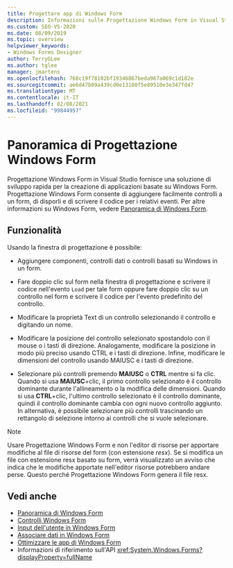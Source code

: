 ```yaml
---
title: Progettare app di Windows Form
description: Informazioni sulle Progettazione Windows Form in Visual Studio, che fornisce una soluzione di sviluppo rapida per la creazione di applicazioni basate su Windows Form.
ms.custom: SEO-VS-2020
ms.date: 08/09/2019
ms.topic: overview
helpviewer_keywords:
- Windows Forms Designer
author: TerryGLee
ms.author: tglee
manager: jmartens
ms.openlocfilehash: 768c19f78102bf19346867beda967a069c1d182e
ms.sourcegitcommit: ae6d47b09a439cd0e13180f5e89510e3e347fd47
ms.translationtype: MT
ms.contentlocale: it-IT
ms.lasthandoff: 02/08/2021
ms.locfileid: "99844957"
---
```

# <a name="windows-forms-designer-overview"></a>Panoramica di Progettazione Windows Form

Progettazione Windows Form in Visual Studio fornisce una soluzione di sviluppo rapida per la creazione di applicazioni basate su Windows Form. Progettazione Windows Form consente di aggiungere facilmente controlli a un form, di disporli e di scrivere il codice per i relativi eventi. Per altre informazioni su Windows Form, vedere [Panoramica di Windows Form](/dotnet/framework/winforms/windows-forms-overview).

## <a name="functionality"></a>Funzionalità

Usando la finestra di progettazione è possibile:

- Aggiungere componenti, controlli dati o controlli basati su Windows in un form.

- Fare doppio clic sul form nella finestra di progettazione e scrivere il codice nell'evento `Load` per tale form oppure fare doppio clic su un controllo nel form e scrivere il codice per l'evento predefinito del controllo.

- Modificare la proprietà Text di un controllo selezionando il controllo e digitando un nome.

- Modificare la posizione del controllo selezionato spostandolo con il mouse o i tasti di direzione. Analogamente, modificare la posizione in modo più preciso usando CTRL e i tasti di direzione. Infine, modificare le dimensioni del controllo usando MAIUSC e i tasti di direzione.

- Selezionare più controlli premendo **MAIUSC** o **CTRL** mentre si fa clic. Quando si usa **MAIUSC**+clic, il primo controllo selezionato è il controllo dominante durante l'allineamento o la modifica delle dimensioni. Quando si usa **CTRL**+clic, l'ultimo controllo selezionato è il controllo dominante, quindi il controllo dominante cambia con ogni nuovo controllo aggiunto. In alternativa, è possibile selezionare più controlli trascinando un rettangolo di selezione intorno ai controlli che si vuole selezionare.

> [!NOTE]
> Usare Progettazione Windows Form e non l'editor di risorse per apportare modifiche al file di risorse del form (con estensione *resx*). Se si modifica un file con estensione resx basato su form, verrà visualizzato un avviso che indica che le modifiche apportate nell'editor risorse potrebbero andare perse. Questo perché Progettazione Windows Form genera il file resx.

## <a name="see-also"></a>Vedi anche

- [Panoramica di Windows Form](/dotnet/framework/winforms/windows-forms-overview)
- [Controlli Windows Form](/dotnet/framework/winforms/controls/)
- [Input dell'utente in Windows Form](/dotnet/framework/winforms/user-input-in-windows-forms)
- [Associare dati in Windows Form](/dotnet/framework/winforms/windows-forms-data-binding)
- [Ottimizzare le app di Windows Form](/dotnet/framework/winforms/advanced/)
- Informazioni di riferimento sull'API <xref:System.Windows.Forms?displayProperty=fullName>

